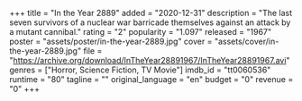 +++
title = "In the Year 2889"
added = "2020-12-31"
description = "The last seven survivors of a nuclear war barricade themselves against an attack by a mutant cannibal."
rating = "2"
popularity = "1.097"
released = "1967"
poster = "assets/poster/in-the-year-2889.jpg"
cover = "assets/cover/in-the-year-2889.jpg"
file = "https://archive.org/download/InTheYear28891967/InTheYear28891967.avi"
genres = ["Horror, Science Fiction, TV Movie"]
imdb_id = "tt0060536"
runtime = "80"
tagline = ""
original_language = "en"
budget = "0"
revenue = "0"
+++